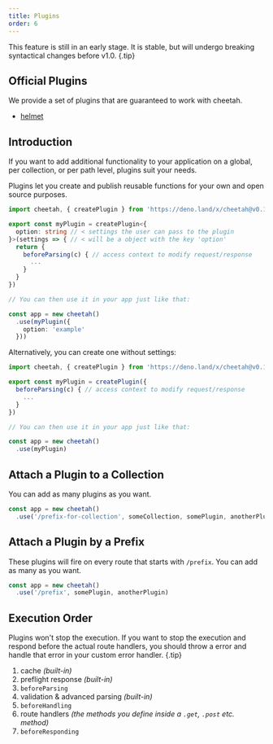 ```yaml
---
title: Plugins
order: 6
---
```


This feature is still in an early stage. It is stable, but will undergo breaking syntactical changes before v1.0. {.tip}

## Official Plugins

We provide a set of plugins that are guaranteed to work with cheetah.

- [helmet](https://github.com/azurystudio/cheetah/blob/dev/guide/plugins/helmet.md)

## Introduction

If you want to add additional functionality to your application on a global, per collection, or per path level, plugins suit your needs.

Plugins let you create and publish reusable functions for your own and open source purposes.

```ts
import cheetah, { createPlugin } from 'https://deno.land/x/cheetah@v0.10.0/mod.ts'

export const myPlugin = createPlugin<{
  option: string // < settings the user can pass to the plugin
}>(settings => { // < will be a object with the key 'option'
  return {
    beforeParsing(c) { // access context to modify request/response
      ...
    }
  }
})

// You can then use it in your app just like that:

const app = new cheetah()
  .use(myPlugin({
    option: 'example'
  }))
```

Alternatively, you can create one without settings:

```ts
import cheetah, { createPlugin } from 'https://deno.land/x/cheetah@v0.10.0/mod.ts'

export const myPlugin = createPlugin({
  beforeParsing(c) { // access context to modify request/response
    ...
  }
})

// You can then use it in your app just like that:

const app = new cheetah()
  .use(myPlugin)
```

## Attach a Plugin to a Collection

You can add as many plugins as you want.

```ts
const app = new cheetah()
  .use('/prefix-for-collection', someCollection, somePlugin, anotherPlugin)
```

## Attach a Plugin by a Prefix

These plugins will fire on every route that starts with `/prefix`. You can add as many as you want.

```ts
const app = new cheetah()
  .use('/prefix', somePlugin, anotherPlugin)
```

## Execution Order

Plugins won't stop the execution. If you want to stop the execution and respond before the actual route handlers, you should throw a error and handle that error in your custom error handler. {.tip}

1. cache *(built-in)*
2. preflight response *(built-in)*
3. `beforeParsing`
4. validation & advanced parsing *(built-in)*
6. `beforeHandling`
7. route handlers *(the methods you define inside a `.get`, `.post` etc. method)*
8. `beforeResponding`
